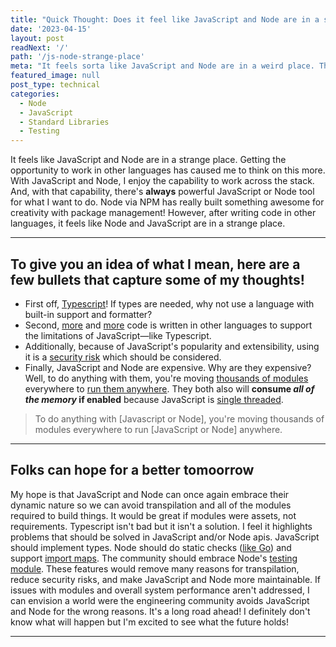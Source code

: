 ```yaml
---
title: "Quick Thought: Does it feel like JavaScript and Node are in a strange place?"
date: '2023-04-15'
layout: post
readNext: '/'
path: '/js-node-strange-place'
meta: "It feels sorta like JavaScript and Node are in a weird place. They've greatly improved but are we using them for things we shouldn't?"
featured_image: null
post_type: technical
categories:
  - Node
  - JavaScript
  - Standard Libraries
  - Testing
---
```



It feels like JavaScript and Node are in a strange place. Getting the opportunity to work in other languages has caused me to think on this more. With JavaScript and Node, I enjoy the capability to work across the stack. And, with that capability, there's **always** powerful JavaScript or Node tool for what I want to do. Node via NPM has really built something awesome for creativity with package management! However, after writing code in other languages, it feels like Node and JavaScript are in a strange place.

---

## To give you an idea of what I mean, here are a few bullets that capture some of my thoughts!


- First off, [Typescript](https://www.typescriptlang.org/)! If types are needed, why not use a language with built-in support and formatter?
- Second, [more](https://github.com/evanw/esbuild) and [more](https://github.com/vercel/turbo) code is written in other languages to support the limitations of JavaScript—like Typescript.
- Additionally, because of JavaScript's popularity and extensibility, using it is a [security risk](https://socket.dev/) which should be considered.
- Finally, JavaScript and Node are expensive. Why are they expensive? Well, to do anything with them, you're moving [thousands of modules](https://www.npmjs.com/package/eslint?activeTab=dependencies) everywhere to [run them anywhere](https://twitter.com/Thomasorus/status/1568918571727601664?s=20). They both also will **consume _all of the memory_ if enabled** because JavaScript is [single threaded](https://medium.com/swlh/what-does-it-mean-by-javascript-is-single-threaded-language-f4130645d8a9).

> To do anything with [Javascript or Node], you're moving thousands of modules everywhere to run [JavaScript or Node] anywhere.

---

## Folks can hope for a better tomoorrow


My hope is that JavaScript and Node can once again embrace their dynamic nature so we can avoid transpilation and all of the modules required to build things. It would be great if modules were assets, not requirements. Typescript isn't bad but it isn't a solution. I feel it highlights problems that should be solved in JavaScript and/or Node apis. JavaScript should implement types. Node should do static checks ([like Go](https://go.dev/blog/gofmt)) and support [import maps](https://github.com/WICG/import-maps). The community should embrace Node's [testing module](https://nodejs.org/api/test.html). These features would remove many reasons for transpilation, reduce security risks, and make JavaScript and Node more maintainable. If issues with modules and overall system performance aren't addressed, I can envision a world were the engineering community avoids JavaScript and Node for the wrong reasons. It's a long road ahead! I definitely don't know what will happen but I'm excited to see what the future holds!

---
